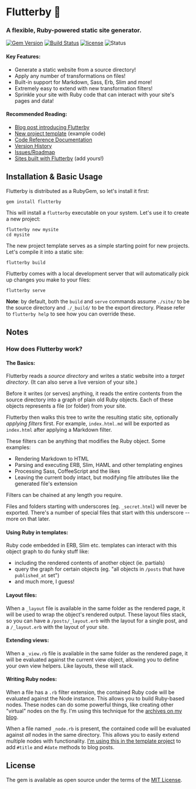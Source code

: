 # Flutterby 🦋

### A flexible, Ruby-powered static site generator.

[![Gem Version](https://badge.fury.io/rb/flutterby.svg)](https://badge.fury.io/rb/flutterby) [![Build Status](https://travis-ci.org/hmans/flutterby.svg?branch=master)](https://travis-ci.org/hmans/flutterby) [![license](https://img.shields.io/github/license/hmans/flutterby.svg)](https://github.com/hmans/flutterby/blob/master/LICENSE.txt) ![Status](https://img.shields.io/badge/status-active-brightgreen.svg)


#### Key Features:

- Generate a static website from a source directory!
- Apply any number of transformations on files!
- Built-in support for Markdown, Sass, Erb, Slim and more!
- Extremely easy to extend with new transformation filters!
- Sprinkle your site with Ruby code that can interact with your site's pages and data!

#### Recommended Reading:

- [Blog post introducing Flutterby](http://hmans.io/posts/2017/01/11/flutterby.html)
- [New project template](https://github.com/hmans/flutterby/tree/master/lib/templates/new_project) (example code)
- [Code Reference Documentation](http://www.rubydoc.info/github/hmans/flutterby)
- [Version History](https://github.com/hmans/flutterby/blob/master/CHANGES.md)
- [Issues/Roadmap](https://github.com/hmans/flutterby/issues)
- [Sites built with Flutterby](https://github.com/hmans/flutterby/wiki/Sites-built-with-Flutterby) (add yours!)


## Installation & Basic Usage

Flutterby is distributed as a RubyGem, so let's install it first:

    gem install flutterby

This will install a `flutterby` executable on your system. Let's use it to create a new project:

    flutterby new mysite
    cd mysite

The new project template serves as a simple starting point for new projects. Let's compile it into a static site:

    flutterby build

Flutterby comes with a local development server that will automatically pick up changes you make to your files:

    flutterby serve

**Note**: by default, both the `build` and `serve` commands assume `./site/` to be the source directory and `./_build/` to be the export directory. Please refer to `flutterby help` to see how you can override these.



## Notes

### How does Flutterby work?

#### The Basics:

Flutterby reads a _source directory_ and writes a static website into a _target directory_. (It can also serve a live version of your site.)

Before it writes (or serves) anything, it reads the entire contents from the source directory into a graph of plain old Ruby objects. Each of these objects represents a file (or folder) from your site.

Flutterby then walks this tree to write the resulting static site, optionally _applying filters_ first. For example, `index.html.md` will be exported as `index.html` after applying a Markdown filter.

These filters can be anything that modifies the Ruby object. Some examples:

- Rendering Markdown to HTML
- Parsing and executing ERB, Slim, HAML and other templating engines
- Processing Sass, CoffeeScript and the likes
- Leaving the current body intact, but modifying file attributes like the generated file's extension

Filters can be chained at any length you require.

Files and folders starting with underscores (eg. `_secret.html`) will never be exported. There's a number of special files that start with this underscore -- more on that later.

#### Using Ruby in templates:

Ruby code embedded in ERB, Slim etc. templates can interact with this object graph to do funky stuff like:

- including the rendered contents of another object (ie. partials)
- query the graph for certain objects (eg. "all objects in `/posts` that have `published_at` set")
- and much more, I guess!

#### Layout files:

When a `_layout` file is available in the same folder as the rendered page, it will be used to wrap the object's rendered output. These layout files stack, so you can have a `/posts/_layout.erb` with the layout for a single post, and a `/_layout.erb` with the layout of your site.

#### Extending views:

When a `_view.rb` file is available in the same folder as the rendered page, it will be evaluated against the current view object, allowing you to define your own view helpers. Like layouts, these will stack.

#### Writing Ruby nodes:

When a file has a `.rb` filter extension, the contained Ruby code will be evaluated against the Node instance. This allows you to build Ruby-based nodes. These nodes can do some powerful things, like creating other "virtual" nodes on the fly. I'm using this technique for the [archives on my blog](https://github.com/hmans/hmans_me/tree/master/site/archive).

When a file named `_node.rb` is present, the contained code will be evaluated against _all_ nodes in the same directory. This allows you to easily extend multiple nodes with functionality. [I'm using this in the template project](https://github.com/hmans/flutterby/tree/master/lib/templates/new_project/site/blog) to add `#title` and `#date` methods to blog posts.


## License

The gem is available as open source under the terms of the [MIT License](http://opensource.org/licenses/MIT).
